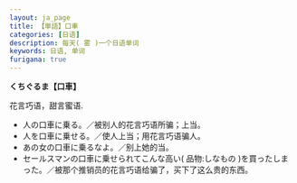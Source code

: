 ```yaml
---
layout: ja_page
title: 【単語】口車
categories: [日语]
description: 每天( 雾 )一个日语单词
keywords: 日语, 单词
furigana: true
---
```


**くちぐるま【口車】**

花言巧语，甜言蜜语.
-	人の口車に乗る。／被别人的花言巧语所骗；上当。
-	人を口車に乗せる。／使人上当；用花言巧语骗人。
-	あの女の口車に乗るなよ。／别上她的当。
-	セールスマンの口車に乗せられてこんな高い( 品物:しなもの )を買ったしまった。／被那个推销员的花言巧语给骗了，买下了这么贵的东西。
